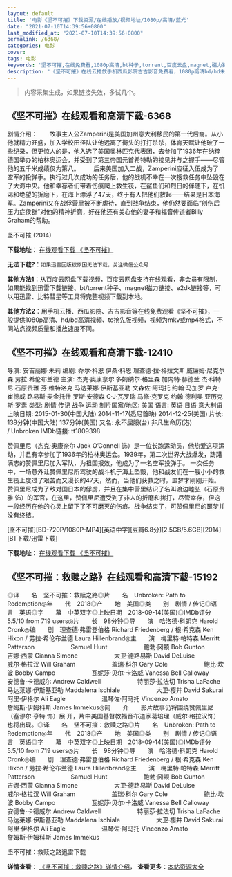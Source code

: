 ```yaml
---
layout: default
title: '电影《坚不可摧》下载资源/在线播放/视频地址/1080p/高清/蓝光'
date: "2021-07-10T14:39:56+0800"
last_modified_at: "2021-07-10T14:39:56+0800"
permalink: /6368/
categories: 电影
cover:
tags: 电影
keywords: '坚不可摧,在线免费看,1080p高清,bt种子,torrent,百度云盘,magnet,磁力链,迅雷下载资源'
description: '《坚不可摧》在线云播放手机西瓜影院吉吉影音免费看，1080p高清bd/hd未删减完整版和tc抢先枪版，mkv/mp4格式，附带bt/torrent种子、magnet/磁力链、百度云盘、网盘资源迅雷下载链接'
---
```


>内容采集生成，如果链接失效，多试几个。


## 《坚不可摧》在线观看和高清下载-6368

剧情介绍：　　故事主人公Zamperini是美国加州意大利移民的第一代后裔。从小他就精力旺盛，加入学校田径队让他远离了街头的打打杀杀，体育天赋让他破了一些纪录，但更惊人的是，他入选了美国奥林匹克代表团，去参加了1936年在纳粹德国举办的柏林奥运会，并受到了第三帝国元首希特勒的接见并与之握手——尽管他的五千米成绩仅为第八。   　　后来美国加入二战，Zamperini应征入伍成为了空军的投弹手。执行过几次成功的任务后，他的战机不幸在一次搜救任务中坠毁在了大海中央。他和幸存者们带着伤痕爬上救生筏，在鲨鱼们和烈日的伴随下，在饥渴和绝望的折磨下，在海上漂浮了47天，终于有人把他们救起——结果是日本海军。Zamperini又在战俘营里被不断虐待，直到战争结束，他仍然要面临“创伤后压力症侯群”对他的精神折磨，好在他还有关心他的妻子和福音传道者Billy Graham的帮助。


坚不可摧 (2014)

**下载地址**： [在线观看下载 《坚不可摧》](https://www.btbtdy.me/btdy/dy664.html) 


**无法下载?**：`如果迅雷因版权原因无法下载，关注微信公众号 `

**其他方法1**：从百度云网盘下载视频，百度云网盘支持在线观看，非会员有限制，如果能找到迅雷下载链接、bt/torrent种子、magnet磁力链接、e2dk链接等，可以用迅雷、比特彗星等工具将完整视频下载到本地。

**其他方法2**：用手机云播、西瓜影院、吉吉影音等在线免费观看《坚不可摧》，一般提供1080p高清、hd/bd高清视频、tc抢先版视频，视频为mkv或mp4格式，不同站点视频质量和播放速度不同。


## 《坚不可摧》在线观看和高清下载-12410

导演: 安吉丽娜·朱莉 编剧: 乔尔·科恩 伊桑·科恩 理查德·拉·格拉文斯 威廉姆·尼克尔森 劳拉·希伦布兰德 主演: 杰克·奥康奈尔 多姆纳尔·格里森 加内特·赫德兰 杰·科特尼 石原贵雅 芬·维特洛克 马达莱娜·伊斯基亚勒 文森佐·阿玛托 约翰·马加罗 卢克·崔德威 路易斯·麦金托什 罗斯·安德森 C·J·瓦罗瑞 马修·克罗克 约翰·德利奥 亚历克斯·罗素 类型: 剧情 传记 战争 运动 制片国家/地区: 美国 语言: 英语 日语 意大利语 上映日期: 2015-01-30(中国大陆) 2014-11-17(悉尼首映) 2014-12-25(美国) 片长: 138分钟(中国大陆) 137分钟(美国) 又名: 永不屈服(台) 非凡生命历(港) / Unbroken IMDb链接: tt1809398

赞佩里尼（杰克·奥康奈尔 Jack O’Connell 饰）是一位长跑运动员，他热爱这项运动，并且有幸参加了1936年的柏林奥运会。1939年，第二次世界大战爆发，踌躇满志的赞佩里尼加入军队，为祖国报效，他成为了一名空军投弹手。 一次任务中，一场意外让赞佩里尼所驾驶的战斗机于海上坠毁，他和战友们在一艘小小的救生筏上度过了艰苦而又漫长的47天，然而，当他们获救之时，噩梦才刚刚开始。赞佩里尼成为了敌对国日本的俘虏，并且在集中营里结识了名叫渡边睦弘（石原贵雅 饰）的军官，在这里，赞佩里尼遭受到了非人的折磨和拷打，尽管幸存，但这一段经历在他的心灵上留下了不可磨灭的伤痕。战争结束了，可赞佩里尼的噩梦并没有终结。


[坚不可摧][BD-720P/1080P-MP4][英语中字][豆瓣6.8分][2.5GB/5.6GB][2014][BT下载/迅雷下载]

**下载地址**： [在线观看下载 《坚不可摧》](https://www.btdx8.com/torrent/unbroken_2014.html) 


## 《坚不可摧：救赎之路》在线观看和高清下载-15192

◎译　　名　坚不可摧：救赎之路◎片　　名　Unbroken: Path to Redemption◎年　　代　2018◎产　　地　美国◎类　　别　剧情 / 传记◎语　　言　英语◎字　　幕　中英双字◎上映日期　2018-09-14(美国)◎IMDb评分 5.5/10 from 719 users◎片　　长　98分钟◎导　　演　哈洛德·科朗克 Harold Cronk◎编　　剧　理查德·弗雷登伯格 Richard Friedenberg / 根·希克森 Ken Hixon / 劳拉·希伦布兰德 Laura Hillenbrand◎主　　演　梅里特·帕特森 Merritt Patterson　　　　　　Samuel Hunt　　　　　　鲍勃·冈顿 Bob Gunton　　　　　　吉娜·西蒙 Gianna Simone　　　　　　大卫·德路易斯 David DeLuise　　　　　　威尔·格拉汉 Will Graham　　　　　　盖瑞·科尔 Gary Cole　　　　　　鲍比·坎波 Bobby Campo　　　　　　瓦妮莎·贝尔·卡洛威 Vanessa Bell Calloway　　　　　　安德鲁·卡德威尔 Andrew Caldwell　　　　　　特丽莎·拉法切 Trisha LaFache　　　　　　马达莱娜·伊斯基亚勒 Maddalena Ischiale　　　　　　大卫·樱井 David Sakurai　　　　　　阿里·伊格尔 Ali Eagle　　　　　　温琴佐·阿马托 Vincenzo Amato　　　　　　詹姆斯·伊姆科斯 James Immekus◎简　　介　　影片故事仍将围绕赞佩里尼（塞谬尔·亨特 饰）展 开，片中美国基督教福音布道家葛培理（威尔·格拉汉饰）也将出现。◎译　　名　坚不可摧：救赎之路◎片　　名　Unbroken: Path to Redemption◎年　　代　2018◎产　　地　美国◎类　　别　剧情 / 传记◎语　　言　英语◎字　　幕　中英双字◎上映日期　2018-09-14(美国)◎IMDb评分 5.5/10 from 719 users◎片　　长　98分钟◎导　　演　哈洛德·科朗克 Harold Cronk◎编　　剧　理查德·弗雷登伯格 Richard Friedenberg / 根·希克森 Ken Hixon / 劳拉·希伦布兰德 Laura Hillenbrand◎主　　演　梅里特·帕特森 Merritt Patterson　　　　　　Samuel Hunt　　　　　　鲍勃·冈顿 Bob Gunton　　　　　　吉娜·西蒙 Gianna Simone　　　　　　大卫·德路易斯 David DeLuise　　　　　　威尔·格拉汉 Will Graham　　　　　　盖瑞·科尔 Gary Cole　　　　　　鲍比·坎波 Bobby Campo　　　　　　瓦妮莎·贝尔·卡洛威 Vanessa Bell Calloway　　　　　　安德鲁·卡德威尔 Andrew Caldwell　　　　　　特丽莎·拉法切 Trisha LaFache　　　　　　马达莱娜·伊斯基亚勒 Maddalena Ischiale　　　　　　大卫·樱井 David Sakurai　　　　　　阿里·伊格尔 Ali Eagle　　　　　　温琴佐·阿马托 Vincenzo Amato　　　　　　詹姆斯·伊姆科斯 James Immekus


坚不可摧：救赎之路迅雷下载

**详情查看**： [《坚不可摧：救赎之路》详情介绍](/movie/15192/)， **查看更多**：[本站资源大全](/movie/t/all/)

